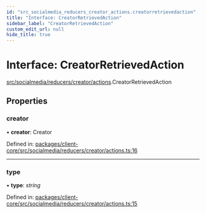 ```yaml
---
id: "src_socialmedia_reducers_creator_actions.creatorretrievedaction"
title: "Interface: CreatorRetrievedAction"
sidebar_label: "CreatorRetrievedAction"
custom_edit_url: null
hide_title: true
---
```


# Interface: CreatorRetrievedAction

[src/socialmedia/reducers/creator/actions](../modules/src_socialmedia_reducers_creator_actions.md).CreatorRetrievedAction

## Properties

### creator

• **creator**: Creator

Defined in: [packages/client-core/src/socialmedia/reducers/creator/actions.ts:16](https://github.com/xr3ngine/xr3ngine/blob/673ad6a5f/packages/client-core/src/socialmedia/reducers/creator/actions.ts#L16)

___

### type

• **type**: *string*

Defined in: [packages/client-core/src/socialmedia/reducers/creator/actions.ts:15](https://github.com/xr3ngine/xr3ngine/blob/673ad6a5f/packages/client-core/src/socialmedia/reducers/creator/actions.ts#L15)
